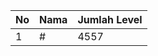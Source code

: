 | No | Nama            | Jumlah Level |
|----|-----------------|--------------|
| 1  | #    |    4557        |
